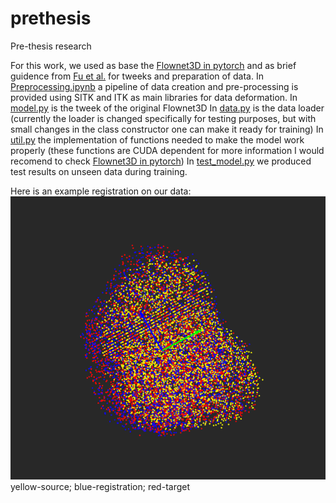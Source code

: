 # prethesis
Pre-thesis research

For this work, we used as base the [Flownet3D in pytorch](https://github.com/hyangwinter/flownet3d_pytorch) and as brief guidence from [Fu et al.](https://pubmed.ncbi.nlm.nih.gov/33129147/) for tweeks and preparation of data. 
In [Preprocessing.ipynb](https://github.com/lameski123/prethesis/blob/main/Preprocessing.ipynb) a pipeline of data creation and pre-processing is provided using SITK and ITK as main libraries for data deformation.
In [model.py](https://github.com/lameski123/prethesis/blob/main/model.py) is the tweek of the original Flownet3D 
In [data.py](https://github.com/lameski123/prethesis/blob/main/data.py) is the data loader (currently the loader is changed specifically for testing purposes, but with small changes in the class constructor one can make it ready for training)
In [util.py](https://github.com/lameski123/prethesis/blob/main/util.py) the implementation of functions needed to make the model work properly (these functions are CUDA dependent for more information I would recomend to check [Flownet3D in pytorch](https://github.com/hyangwinter/flownet3d_pytorch))
In [test_model.py](https://github.com/lameski123/prethesis/blob/main/test_model.py) we produced test results on unseen data during training.

Here is an example registration on our data:
![alt text](https://github.com/lameski123/prethesis/blob/main/Screenshot%202021-07-18%20at%2014.26.30.png)
yellow-source; blue-registration; red-target



